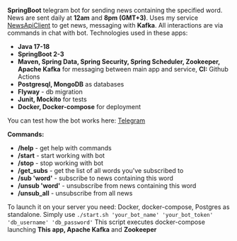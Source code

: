 **SpringBoot** telegram bot for sending news containing the specified word. News are sent daily at **12am** and **8pm (GMT+3)**.
Uses my service <a href="https://github.com/MaxonRash/NewsAPIClient">NewsApiClient</a> to get news, messaging with **Kafka**. All interactions are via commands in chat with bot.
Technologies used in these apps:
- **Java 17-18**
- **SpringBoot 2-3**
- **Maven, Spring Data, Spring Security, Spring Scheduler, Zookeeper, Apache Kafka** for messaging between main app and service, **CI:** Github Actions
- **Postgresql, MongoDB** as databases
- **Flyway** - db migration
- **Junit, Mockito** for tests
- **Docker, Docker-compose** for deployment

You can test how the bot works here: <a href="https://t.me/news_provider_telegram_bot">Telegram</a>

**Commands:**
- **/help** - get help with commands
- **/start** - start working with bot
- **/stop** - stop working with bot
- **/get_subs** - get the list of all words you've subscribed to
- **/sub 'word'** - subscribe to news containing this word
- **/unsub 'word'** - unsubscribe from news containing this word
- **/unsub_all** - unsubscribe from all news

To launch it on your server you need: Docker, docker-compose, Postgres as standalone. Simply use `./start.sh 'your_bot_name' 'your_bot_token' 'db_username' 'db_password'` This script executes docker-compose launching **This app, Apache Kafka** and **Zookeeper** 